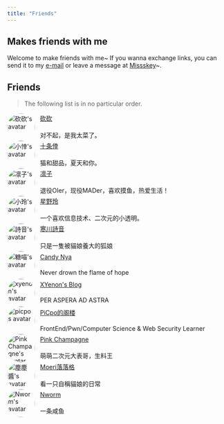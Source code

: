 ```yaml
---
title: "Friends"
---
```


## Makes friends with me

Welcome to make friends with me~ If you wanna exchange links, you can send it to my [e-mail](mailto:contact@alikia2x.com) or leave a message at [Missskey](https://social.a2x.pub/@alikia_en)~.

## Friends

> The following list is in no particular order.

<div style="gap:0.75rem;display: flex;">
    <img style="display: inline; width: 4rem; border-radius: 10rem;" src="/img/lakr.jpg" alt="砍砍's avatar">
    <div style="display: flex;justify-content: center;flex-direction: column;">
        <a style="margin-bottom: 0.3rem;" href="https://nanakumo.github.io/">砍砍</a>
        <p style="margin-bottom: 0.2rem;">对不起，是我太菜了。</p>
    </div>
</div>

<div style="gap:0.75rem;display: flex;">
    <img style="display: inline; width: 4rem; border-radius: 10rem;" src="/img/nanakumo.png" alt="小悻's avatar">
    <div style="display: flex;justify-content: center;flex-direction: column;">
        <a style="margin-bottom: 0.3rem;" href="https://nanakumo.github.io/">十条倖</a>
        <p style="margin-bottom: 0.2rem;">猫和甜品，夏天和你。</p>
    </div>
</div>

<div style="gap:0.75rem;display: flex;">
    <img style="display: inline; width: 4rem; border-radius: 10rem;" src="/img/rinkko.png" alt="凛子's avatar">
    <div style="display: flex;justify-content: center;flex-direction: column;">
        <a style="margin-bottom: 0.3rem;" href="https://blog.rinkko.moe/">凛子</a>
        <p style="margin-bottom: 0.2rem;">退役OIer，现役MADer，喜欢摸鱼，热爱生活！</p>
    </div>
</div>

<div style="gap:0.75rem;display: flex;">
    <img style="display: inline; width: 4rem; border-radius: 10rem;" src="/img/bling.jpg" alt="小玲's avatar">
    <div style="display: flex;justify-content: center;flex-direction: column;">
        <a style="margin-bottom: 0.3rem;" href="https://blog.bling.moe">星野玲</a>
        <p style="margin-bottom: 0.2rem;">一个喜欢信息技术、二次元的小透明。</p>
    </div>
</div>

<div style="gap:0.75rem;display: flex;">
    <img style="display: inline; width: 4rem; border-radius: 10rem;" src="/img/shion.jpg" alt="詩音's avatar">
    <div style="display: flex;justify-content: center;flex-direction: column;">
        <a style="margin-bottom: 0.3rem;" href="https://blog.shion-nya.moe/">寒川詩音</a>
        <p style="margin-bottom: 0.2rem;">只是一隻被貓娘養大的狐娘</p>
    </div>
</div>

<div style="gap:0.75rem;display: flex;">
    <img style="display: inline; width: 4rem; border-radius: 10rem;" src="/img/candinya.png" alt="糖喵's avatar">
    <div style="display: flex;justify-content: center;flex-direction: column;">
        <a style="margin-bottom: 0.3rem;" href="https://candinya.com/">Candy Nya</a>
        <p style="margin-bottom: 0.2rem;">Never drown the flame of hope</p>
    </div>
</div>

<div style="gap:0.75rem;display: flex;">
    <img style="display: inline; width: 4rem; border-radius: 10rem;" src="/img/xy.jpg" alt="xyenon's avatar">
    <div style="display: flex;justify-content: center;flex-direction: column;">
        <a style="margin-bottom: 0.3rem;" href="https://blog.bakalu.site/">XYenon's Blog</a>
        <p style="margin-bottom: 0.2rem;">PER ASPERA AD ASTRA</p>
    </div>
</div>

<div style="gap:0.75rem;display: flex;">
    <img style="display: inline; width: 4rem; border-radius: 10rem;" src="/img/picpo.jpg" alt="picpo's avatar">
    <div style="display: flex;justify-content: center;flex-direction: column;">
        <a style="margin-bottom: 0.3rem;" href="https://picpo.top/">PiCpo的阁楼</a>
        <p style="margin-bottom: 0.2rem;">FrontEnd/Pwn/Computer Science & Web Security Learner</p>
    </div>
</div>

<div style="gap:0.75rem;display: flex;">
    <img style="display: inline; width: 4rem; border-radius: 10rem;" src="/img/pinkchampagne.jpg" alt="Pink Champagne's avatar">
    <div style="display: flex;justify-content: center;flex-direction: column;">
        <a style="margin-bottom: 0.3rem;" href="https://pinkchampagne.moe/">Pink Champagne</a>
        <p style="margin-bottom: 0.2rem;">萌萌二次元大表哥，生料王</p>
    </div>
</div>

<div style="gap:0.75rem;display: flex;">
    <img style="display: inline; width: 4rem; border-radius: 10rem;" src="/img/hokori.png" alt="塵塵醬's avatar">
    <div style="display: flex;justify-content: center;flex-direction: column;">
        <a style="margin-bottom: 0.3rem;" href="https://blog.bakalu.site/">Moeri落落格</a>
        <p style="margin-bottom: 0.2rem;">看一只自稱貓娘的日常</p>
    </div>
</div>

<div style="gap:0.75rem;display: flex;">
    <img style="display: inline; width: 4rem; border-radius: 10rem;" src="/img/nworm.webp" alt="Nworm's avatar">
    <div style="display: flex;justify-content: center;flex-direction: column;">
        <a style="margin-bottom: 0.3rem;" href="https://nworm.icu/">Nworm</a>
        <p style="margin-bottom: 0.2rem;">一条咸鱼</p>
    </div>
</div>
